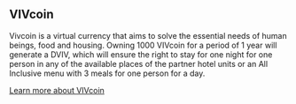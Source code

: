 ## VIVcoin
Vivcoin is a virtual currency that aims to solve the essential needs of human beings, food and housing. Owning 1000 VIVcoin for a period of 1 year will generate a DVIV, which will ensure the right to stay for one night for one person in any of the available places of the partner hotel units or an All Inclusive menu with 3 meals for one person for a day.

[Learn more about VIVcoin](https://vivcoin.ro)